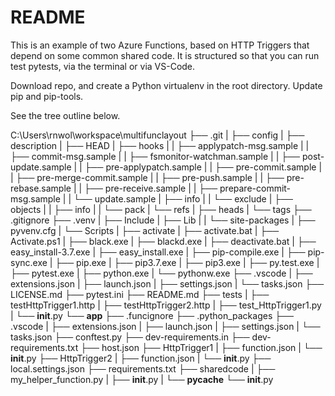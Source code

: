 # README

This is an example of two Azure Functions, based on HTTP Triggers that depend on some common shared code.  It is structured so that you can run test pytests, via the terminal or via VS-Code.

Download repo, and create a Python virtualenv in the root directory.
Update pip and pip-tools.

See the tree outline below.

C:\Users\rnwol\workspace\multifunclayout
├── .git
|  ├── config
|  ├── description
|  ├── HEAD
|  ├── hooks
|  |  ├── applypatch-msg.sample
|  |  ├── commit-msg.sample
|  |  ├── fsmonitor-watchman.sample
|  |  ├── post-update.sample
|  |  ├── pre-applypatch.sample
|  |  ├── pre-commit.sample
|  |  ├── pre-merge-commit.sample
|  |  ├── pre-push.sample
|  |  ├── pre-rebase.sample
|  |  ├── pre-receive.sample
|  |  ├── prepare-commit-msg.sample
|  |  └── update.sample
|  ├── info
|  |  └── exclude
|  ├── objects
|  |  ├── info
|  |  └── pack
|  └── refs
|     ├── heads
|     └── tags
├── .gitignore
├── .venv
|  ├── Include
|  ├── Lib
|  |  └── site-packages
|  ├── pyvenv.cfg
|  └── Scripts
|     ├── activate
|     ├── activate.bat
|     ├── Activate.ps1
|     ├── black.exe
|     ├── blackd.exe
|     ├── deactivate.bat
|     ├── easy_install-3.7.exe
|     ├── easy_install.exe
|     ├── pip-compile.exe
|     ├── pip-sync.exe
|     ├── pip.exe
|     ├── pip3.7.exe
|     ├── pip3.exe
|     ├── py.test.exe
|     ├── pytest.exe
|     ├── python.exe
|     └── pythonw.exe
├── .vscode
|  ├── extensions.json
|  ├── launch.json
|  ├── settings.json
|  └── tasks.json
├── LICENSE.md
├── pytest.ini
├── README.md
├── tests
|  ├── testHttpTrigger1.http
|  ├── testHttpTrigger2.http
|  ├── test_HttpTrigger1.py
|  └── __init__.py
└── __app__
   ├── .funcignore
   ├── .python_packages
   ├── .vscode
   |  ├── extensions.json
   |  ├── launch.json
   |  ├── settings.json
   |  └── tasks.json
   ├── conftest.py
   ├── dev-requirements.in
   ├── dev-requirements.txt
   ├── host.json
   ├── HttpTrigger1
   |  ├── function.json
   |  └── __init__.py
   ├── HttpTrigger2
   |  ├── function.json
   |  └── __init__.py
   ├── local.settings.json
   ├── requirements.txt
   ├── sharedcode
   |  ├── my_helper_function.py
   |  ├── __init__.py
   |  └── __pycache__
   └── __init__.py
```
